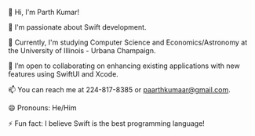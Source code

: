 👋 Hi, I'm Parth Kumar!

👀 I'm passionate about Swift development.

🌱 Currently, I'm studying Computer Science and Economics/Astronomy at the University of Illinois - Urbana Champaign.

💞️ I’m open to collaborating on enhancing existing applications with new features using SwiftUI and Xcode.

📫 You can reach me at 224-817-8385 or paarthkumaar@gmail.com.

😄 Pronouns: He/Him

⚡ Fun fact: I believe Swift is the best programming language!

<!---
pk620/pk620 is a ✨ special ✨ repository because its `README.md` (this file) appears on your GitHub profile.
You can click the Preview link to take a look at your changes.
--->
